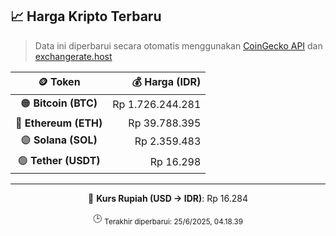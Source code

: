

<!-- HARGA_KRIPTO -->
## 📈 Harga Kripto Terbaru

> Data ini diperbarui secara otomatis menggunakan [CoinGecko API](https://www.coingecko.com/) dan [exchangerate.host](https://exchangerate.host/)

<div align="center">

| 🪙 Token | 💰 Harga (IDR) |
|:------:|---------------:|
| 🟠 **Bitcoin (BTC)**   | Rp 1.726.244.281 |
| 🔵 **Ethereum (ETH)**  | Rp 39.788.395 |
| 🟣 **Solana (SOL)**    | Rp 2.359.483 |
| 🟢 **Tether (USDT)**   | Rp 16.298 |

---

💱 **Kurs Rupiah (USD → IDR)**: Rp 16.284

🕒 <sub>Terakhir diperbarui: 25/6/2025, 04.18.39</sub>

</div>
<!-- /HARGA_KRIPTO -->